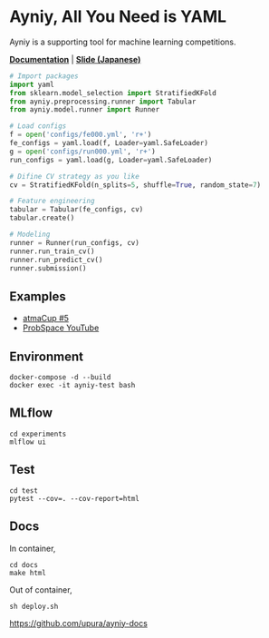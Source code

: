 # Ayniy, All You Need is YAML

Ayniy is a supporting tool for machine learning competitions.

[**Documentation**](https://upura.github.io/ayniy-docs/) | [**Slide (Japanese)**](https://speakerdeck.com/upura/ayniy-with-mlflow)

```python
# Import packages
import yaml
from sklearn.model_selection import StratifiedKFold
from ayniy.preprocessing.runner import Tabular
from ayniy.model.runner import Runner

# Load configs
f = open('configs/fe000.yml', 'r+')
fe_configs = yaml.load(f, Loader=yaml.SafeLoader)
g = open('configs/run000.yml', 'r+')
run_configs = yaml.load(g, Loader=yaml.SafeLoader)

# Difine CV strategy as you like
cv = StratifiedKFold(n_splits=5, shuffle=True, random_state=7)

# Feature engineering
tabular = Tabular(fe_configs, cv)
tabular.create()

# Modeling
runner = Runner(run_configs, cv)
runner.run_train_cv()
runner.run_predict_cv()
runner.submission()
```

## Examples

- [atmaCup #5](https://github.com/upura/atma-comp5)
- [ProbSpace YouTube](https://github.com/upura/probspace-youtube)

## Environment

```
docker-compose -d --build
docker exec -it ayniy-test bash
```

## MLflow

```
cd experiments
mlflow ui
```

## Test

```
cd test
pytest --cov=. --cov-report=html
```

## Docs
In container,
```
cd docs
make html
```

Out of container,
```
sh deploy.sh
```
https://github.com/upura/ayniy-docs
